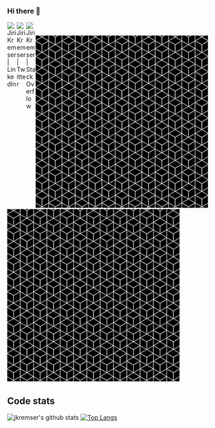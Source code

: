 <!--
**jkremser/jkremser** is a ✨ _special_ ✨ repository because its `README.md` (this file) appears on your GitHub profile.
inspired by https://github.com/vladyslav/vladyslav/blob/master/README.md (thanks!)
-->

### Hi there 👋 <a href="https://www.linkedin.com/in/jirik/">
  <img align="left" alt="Jiri Kremser | LinkedIn" width="22px" src="https://www.svgrepo.com/show/157006/linkedin.svg" />
</a>
<a href="https://twitter.com/JirkaKremser">
  <img align="left" alt="Jiri Kremser | Twitter" width="22px" src="https://www.svgrepo.com/show/183608/twitter.svg" />
</a>
<a href="https://stackoverflow.com/users/1594980/jiri-kremser">
  <img align="left" alt="Jiri Kremser | Stack Overflow" width="22px" src="https://www.svgrepo.com/show/306790/stackoverflow.svg" />
</a>

<br/>




<img src="./b.gif"><img src="./b.gif">

## Code stats

![jkremser's github stats](https://github-readme-stats.vercel.app/api?username=jkremser&count_private=true&show_icons=true&hide_border=true&theme=default)
[![Top Langs](https://github-readme-stats.vercel.app/api/top-langs/?username=jkremser&layout=compact&count_private=true)](https://github-readme-stats.vercel.app/api/top-langs/?username=jkremser&layout=compact&count_private=true)
